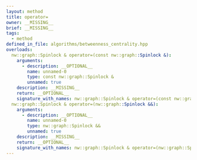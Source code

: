 ```yaml
---
layout: method
title: operator=
owner: __MISSING__
brief: __MISSING__
tags:
  - method
defined_in_file: algorithms/betweenness_centrality.hpp
overloads:
  nw::graph::Spinlock & operator=(const nw::graph::Spinlock &):
    arguments:
      - description: __OPTIONAL__
        name: unnamed-0
        type: const nw::graph::Spinlock &
        unnamed: true
    description: __MISSING__
    return: __OPTIONAL__
    signature_with_names: nw::graph::Spinlock & operator=(const nw::graph::Spinlock &)
  nw::graph::Spinlock & operator=(nw::graph::Spinlock &&):
    arguments:
      - description: __OPTIONAL__
        name: unnamed-0
        type: nw::graph::Spinlock &&
        unnamed: true
    description: __MISSING__
    return: __OPTIONAL__
    signature_with_names: nw::graph::Spinlock & operator=(nw::graph::Spinlock &&)
---
```

